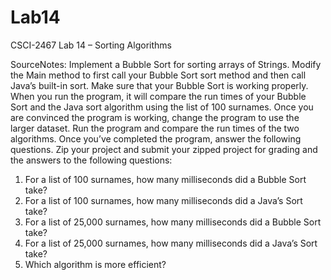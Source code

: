 # Lab14
CSCI-2467 Lab 14 – Sorting Algorithms

SourceNotes:
Implement a Bubble Sort for sorting arrays of Strings.
Modify the Main method to first call your Bubble Sort sort method and then call Java’s built-in sort. Make sure that your Bubble Sort is working properly. When you run the program, it will compare the run times of your Bubble Sort and the Java sort algorithm using the list of 100 surnames.
Once you are convinced the program is working, change the program to use the larger dataset. Run the program and compare the run times of the two algorithms.
Once you’ve completed the program, answer the following questions. Zip your project and submit your zipped project for grading and the answers to the following questions:

1.	For a list of 100 surnames, how many milliseconds did a Bubble Sort take?
2.	For a list of 100 surnames, how many milliseconds did a Java’s Sort take?
3.	For a list of 25,000 surnames, how many milliseconds did a Bubble Sort take?
4.	For a list of 25,000 surnames, how many milliseconds did a Java’s Sort take?
5.	Which algorithm is more efficient?
